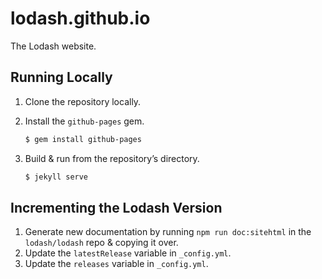# lodash.github.io

The Lodash website.

## Running Locally

1. Clone the repository locally.

2. Install the `github-pages` gem.
    ```sh
    $ gem install github-pages
    ```

3. Build & run from the repository’s directory.
    ```sh
    $ jekyll serve
    ```

## Incrementing the Lodash Version

1. Generate new documentation by running `npm run doc:sitehtml` in the `lodash/lodash` repo & copying it over.
2. Update the `latestRelease` variable in `_config.yml`.
3. Update the `releases` variable in `_config.yml`.
